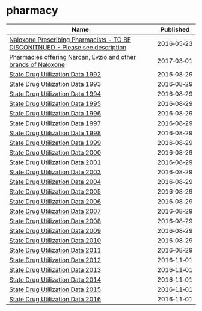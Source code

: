 # pharmacy

Name | Published
---- | ---------
[Naloxone Prescribing Pharmacists - TO BE DISCONITNUED - Please see description](../datasets/qjtc-pbhi.md) | 2016&#x2011;05&#x2011;23
[Pharmacies offering Narcan, Evzio and other brands of Naloxone](../datasets/2vby-9bet.md) | 2017&#x2011;03&#x2011;01
[State Drug Utilization Data 1992](../datasets/agzs-hwsn.md) | 2016&#x2011;08&#x2011;29
[State Drug Utilization Data 1993](../datasets/iu8s-z84j.md) | 2016&#x2011;08&#x2011;29
[State Drug Utilization Data 1994](../datasets/8uti-96dw.md) | 2016&#x2011;08&#x2011;29
[State Drug Utilization Data 1995](../datasets/v83u-wwk3.md) | 2016&#x2011;08&#x2011;29
[State Drug Utilization Data 1996](../datasets/jqjw-uby8.md) | 2016&#x2011;08&#x2011;29
[State Drug Utilization Data 1997](../datasets/c7wf-ku3w.md) | 2016&#x2011;08&#x2011;29
[State Drug Utilization Data 1998](../datasets/ykva-ug36.md) | 2016&#x2011;08&#x2011;29
[State Drug Utilization Data 1999](../datasets/vhg8-v7wa.md) | 2016&#x2011;08&#x2011;29
[State Drug Utilization Data 2000](../datasets/78qv-c4cn.md) | 2016&#x2011;08&#x2011;29
[State Drug Utilization Data 2001](../datasets/t5ct-xf3k.md) | 2016&#x2011;08&#x2011;29
[State Drug Utilization Data 2003](../datasets/66gr-qxnr.md) | 2016&#x2011;08&#x2011;29
[State Drug Utilization Data 2004](../datasets/rn2y-fgjb.md) | 2016&#x2011;08&#x2011;29
[State Drug Utilization Data 2005](../datasets/ezjn-vqh8.md) | 2016&#x2011;08&#x2011;29
[State Drug Utilization Data 2006](../datasets/e7is-4a3j.md) | 2016&#x2011;08&#x2011;29
[State Drug Utilization Data 2007](../datasets/q947-frj2.md) | 2016&#x2011;08&#x2011;29
[State Drug Utilization Data 2008](../datasets/ny8j-2ymd.md) | 2016&#x2011;08&#x2011;29
[State Drug Utilization Data 2009](../datasets/fhmx-iqs3.md) | 2016&#x2011;08&#x2011;29
[State Drug Utilization Data 2010](../datasets/mmgn-kvy5.md) | 2016&#x2011;08&#x2011;29
[State Drug Utilization Data 2011](../datasets/ra84-ffhc.md) | 2016&#x2011;08&#x2011;29
[State Drug Utilization Data 2012](../datasets/yi2j-kk5z.md) | 2016&#x2011;11&#x2011;01
[State Drug Utilization Data 2013](../datasets/rkct-3tm8.md) | 2016&#x2011;11&#x2011;01
[State Drug Utilization Data 2014](../datasets/955u-9h9g.md) | 2016&#x2011;11&#x2011;01
[State Drug Utilization Data 2015](../datasets/ju2h-vcgs.md) | 2016&#x2011;11&#x2011;01
[State Drug Utilization Data 2016](../datasets/3v6v-qk5s.md) | 2016&#x2011;11&#x2011;01

